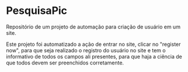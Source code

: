 # PesquisaPic
Repositório de um projeto de automação para criação de usuário em um site.

Este projeto foi automatizado a ação de entrar no site, clicar no "register now", para que seja realizado o registro do usuário no site e tem o informativo de todos os campos ali presentes, para que haja a ciência de que todos devem ser preenchidos corretamente.
